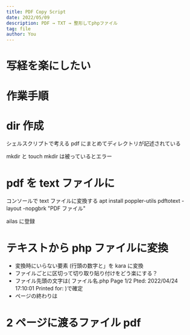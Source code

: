 ```yaml
---
title: PDF Copy Script
date: 2022/05/09
description: PDF → TXT → 整形してphpファイル
tag: file
author: You
---
```


# 写経を楽にしたい

# 作業手順

# dir 作成

シェルスクリプトで考える
pdf にまとめてディレクトリが記述されている

mkdir と touch
mkdir は被っているとエラー

# pdf を text ファイルに

コンソールで text ファイルに変換する
apt install poppler-utils
pdftotext -layout -nopgbrk "PDF ファイル"

ailas に登録

# テキストから php ファイルに変換

- 変換時にいらない要素 (行頭の数字と」を kara に変換
- ファイルごとに区切って切り取り貼り付けをどう楽にする？
- ファイル先頭の文字は(
  ファイル名.php
  Page 1/2
  Pted: 2022/04/24 17:10:01
  Printed for: )で確定
- ページの終わりは</html>

# 2 ページに渡るファイル pdf
